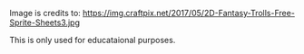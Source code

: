 

Image is credits to: https://img.craftpix.net/2017/05/2D-Fantasy-Trolls-Free-Sprite-Sheets3.jpg

This is only used for educataional purposes.

